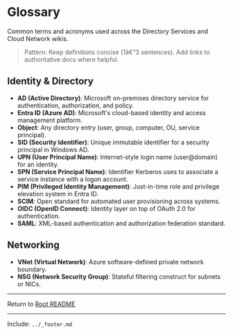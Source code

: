 ﻿---
Last Reviewed: 2025-09-04
Tags: shared, glossary, references
---
# Glossary

Common terms and acronyms used across the Directory Services and Cloud Network wikis.

> Pattern: Keep definitions concise (1â€“3 sentences). Add links to authoritative docs where helpful.

## Identity & Directory
- **AD (Active Directory)**: Microsoft on-premises directory service for authentication, authorization, and policy.
- **Entra ID (Azure AD)**: Microsoft's cloud-based identity and access management platform.
- **Object**: Any directory entry (user, group, computer, OU, service principal).
- **SID (Security Identifier)**: Unique immutable identifier for a security principal in Windows AD.
- **UPN (User Principal Name)**: Internet-style login name (user@domain) for an identity.
- **SPN (Service Principal Name)**: Identifier Kerberos uses to associate a service instance with a logon account.
- **PIM (Privileged Identity Management)**: Just-in-time role and privilege elevation system in Entra ID.
- **SCIM**: Open standard for automated user provisioning across systems.
- **OIDC (OpenID Connect)**: Identity layer on top of OAuth 2.0 for authentication.
- **SAML**: XML-based authentication and authorization federation standard.

## Networking
- **VNet (Virtual Network)**: Azure software-defined private network boundary.
- **NSG (Network Security Group)**: Stateful filtering construct for subnets or NICs.

---
Return to [Root README](../../README.md)

---
Include: `../_footer.md`

